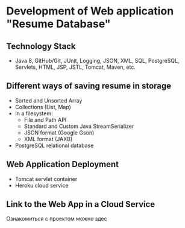 # Development of Web application "Resume Database"
## Technology Stack
  -  Java 8, GitHub/Git, JUnit, Logging, JSON, XML, SQL, PostgreSQL, Servlets, HTML, JSP, JSTL, Tomcat, Maven, etc. 
## Different ways of saving resume in storage
   -  Sorted and Unsorted Array
   -  Collections (List, Map)
   -  In a filesystem:
      - File and Path API
      - Standard and Custom Java StreamSerializer
      - JSON format (Google Gson)
      - XML format (JAXB)
   -  PostgreSQL relational database
## Web Application Deployment
   - Tomcat servlet container
   - Heroku cloud service
## Link to the Web App in a Cloud Service
   Ознакомиться с проектом можно здес
